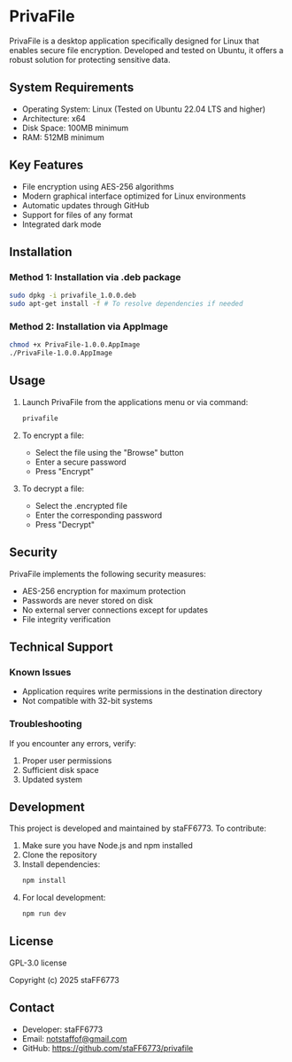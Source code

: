 # PrivaFile

PrivaFile is a desktop application specifically designed for Linux that enables secure file encryption. Developed and tested on Ubuntu, it offers a robust solution for protecting sensitive data.

## System Requirements

- Operating System: Linux (Tested on Ubuntu 22.04 LTS and higher)
- Architecture: x64
- Disk Space: 100MB minimum
- RAM: 512MB minimum

## Key Features

- File encryption using AES-256 algorithms
- Modern graphical interface optimized for Linux environments
- Automatic updates through GitHub
- Support for files of any format
- Integrated dark mode

## Installation

### Method 1: Installation via .deb package
```bash
sudo dpkg -i privafile_1.0.0.deb
sudo apt-get install -f # To resolve dependencies if needed
```

### Method 2: Installation via AppImage
```bash
chmod +x PrivaFile-1.0.0.AppImage
./PrivaFile-1.0.0.AppImage
```

## Usage

1. Launch PrivaFile from the applications menu or via command:
   ```bash
   privafile
   ```

2. To encrypt a file:
   - Select the file using the "Browse" button
   - Enter a secure password
   - Press "Encrypt"

3. To decrypt a file:
   - Select the .encrypted file
   - Enter the corresponding password
   - Press "Decrypt"

## Security

PrivaFile implements the following security measures:

- AES-256 encryption for maximum protection
- Passwords are never stored on disk
- No external server connections except for updates
- File integrity verification

## Technical Support

### Known Issues
- Application requires write permissions in the destination directory
- Not compatible with 32-bit systems

### Troubleshooting
If you encounter any errors, verify:
1. Proper user permissions
2. Sufficient disk space
3. Updated system

## Development

This project is developed and maintained by staFF6773. To contribute:

1. Make sure you have Node.js and npm installed
2. Clone the repository
3. Install dependencies:
   ```bash
   npm install
   ```
4. For local development:
   ```bash
   npm run dev
   ```

## License

GPL-3.0 license

Copyright (c) 2025 staFF6773

## Contact

- Developer: staFF6773
- Email: notstaffof@gmail.com
- GitHub: https://github.com/staFF6773/privafile

